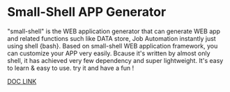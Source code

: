# Small-Shell APP Generator
"small-shell" is the WEB application generator that can generate WEB app and related functions such like DATA store, Job Automation instantly just using shell {bash}. Based on small-shell WEB application framework, you can customize your APP very easily. Bcause it's written by almost only shell, it has achieved very few dependency and super lightweight. It's easy to learn & easy to use. try it and have a fun !

 [DOC LINK](https://www.small-shell.org) 

